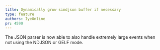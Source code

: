 ```yaml
---
title: Dynamically grow simdjson buffer if necessary
type: feature
authors: IyeOnline
pr: 4590
---
```


The JSON parser is now able to also handle extremely large events when
not using the NDJSON or GELF mode.
